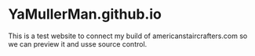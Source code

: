 # YaMullerMan.github.io

This is a test website to connect my build of americanstaircrafters.com so we can preview it and usse source control.
